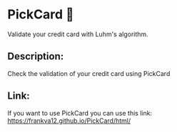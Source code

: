 # PickCard 🛅
Validate your credit card with Luhm's algorithm.

## Description:
Check the validation of your credit card using PickCard

## Link:
If you want to use PickCard you can use this link:
https://frankva12.github.io/PickCard/html/
